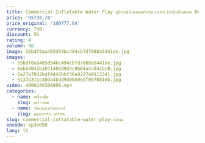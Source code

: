 ```yaml
---
title: Commercial Inflatable Water Play อุปกรณ์น้ําแพลตฟอร์มเกาะสระว่ายน้ําสไลด์ลอย Dock สําหรับ Raft Pontoon เรือคุณภาพสูง
price: '95738.76'
price_original: '100777.64'
currency: THB
discount: 5%
rating: 4
volume: 98
image: S5bdf0aa485d54bc494cb7d7088a5441ee.jpg
images:
  - S5bdf0aa485d54bc494cb7d7088a5441ee.jpg
  - Sebb4041b1071402d9d4c9b64a4c04cbcB.jpg
  - Sa27a78d2bdf4442bbf36e0227a911334l.jpg
  - S137b311c40da4bdd9d0850edf0570816b.jpg
video: 4000246504809.mp4
categories:
  - name: เครื่องมือ
    slug: เคร-องม
  - name: วัดและการวิเคราะห์
    slug: ดและการว-เคราะห
slug: commercial-inflatable-water-play-ปกรณ
encode: op3nD50
lang: th
---
```

  